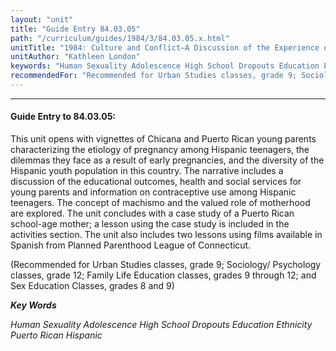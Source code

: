 ```yaml
---
layout: "unit"
title: "Guide Entry 84.03.05"
path: "/curriculum/guides/1984/3/84.03.05.x.html"
unitTitle: "1984: Culture and Conflict—A Discussion of the Experience of the Young Chicana and the Young Puerto Rican Parent"
unitAuthor: "Kathleen London"
keywords: "Human Sexuality Adolescence High School Dropouts Education Ethnicity Puerto Rican Hispanic"
recommendedFor: "Recommended for Urban Studies classes, grade 9; Sociology/ Psychology classes, grade 12; Family Life Education classes, grades 9 through 12; and Sex Education Classes, grades 8 and 9"
---
```

<body>
<hr/>
<h4>
Guide Entry to 84.03.05:
</h4>
This unit opens with vignettes of Chicana and Puerto Rican young parents characterizing the etiology of pregnancy among Hispanic teenagers, the dilemmas they face as a result of early pregnancies, and the diversity of the Hispanic youth population in this country. The narrative includes a discussion of the educational outcomes, health and social services for young parents and information on contraceptive use among Hispanic teenagers.  The concept of machismo and the valued role of motherhood are explored.  The unit concludes with a case study of a Puerto Rican school-age mother; a lesson using the case study is included in the activities section.  The unit also includes two lessons using films available in Spanish from Planned Parenthood League of Connecticut.
<p>
(Recommended for Urban Studies classes, grade 9; Sociology/ Psychology classes, grade 12; Family Life Education classes, grades 9 through 12; and Sex Education Classes, grades 8 and 9)
</p>
<p>
<b>
<i>
Key Words
</i>
</b>
<br/>
</p>
<p>
<i>
Human Sexuality Adolescence High School Dropouts Education Ethnicity Puerto Rican Hispanic
</i>
</p>
</body>